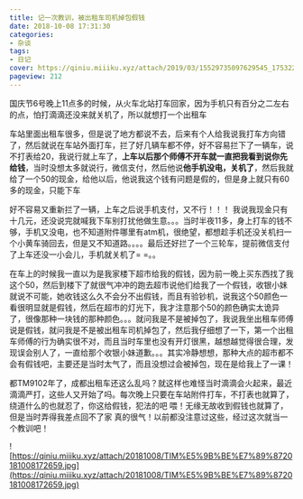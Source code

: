 ```yaml
---
title: 记一次教训，被出租车司机掉包假钱
date: 2018-10-08 17:31:30
categories:
- 杂谈
tags:
- 日记
cover: https://qiniu.miiiku.xyz/attach/2019/03/15529735097629545_175322076_H800.jpg
pageview: 212
---
```


国庆节6号晚上11点多的时候，从火车北站打车回家，因为手机只有百分之二左右的点，怕打滴滴还没来就关机了，所以就想打一个出租车

车站里面出租车很多，但是说了地方都说不去，后来有个人给我说我打车方向错了，然后就说在车站外面打车，拦了好几辆车都不停，好不容易拦下了一辆车，说不打表给20，我说行就上车了，**上车以后那个师傅不开车就一直把我看到说你先给钱**，当时没想太多就说行，微信支付，然后他说**他手机没电，关机了**，然后我就给了一个50的现金，给他以后，他说我这个钱有问题是假的，但是身上就只有60多的现金，只能下车

好不容易又重新拦了一辆，上车之后说手机支付，又不行！！！ 我说我现金只有十几元，还没说完就喊我下车别打扰他做生意。。。当时半夜11多，身上打车的钱不够，手机又没电，也不知道附件哪里有atm机，很绝望，都想趁手机还没关机扫一个小黄车骑回去，但是又不知道路。。。。最后还好拦了一个三轮车，提前微信支付了上车还没一小会儿，手机就关机了= =。。

在车上的时候我一直以为是我家楼下超市给我的假钱，因为前一晚上买东西找了我这个50，然后到楼下了就很气冲冲的跑去超市说他们给我了一个假钱，收银小妹就说不可能，她收钱这么久不会分不出假钱，而且有验钞机，说我这个50颜色一看很明显就是假钱，然后在超市的灯光下，我才注意那个50的颜色确实太诡异了，很像那种一块钱的那种颜色。。。就问我是不是被掉包了，我说我坐出租车师傅说是假钱，就问我是不是被出租车司机掉包了，然后我仔细想了一下，第一个出租车师傅的行为确实很不对，而且当时车里也没有开灯很黑，越想越觉得很合理，发现误会别人了，一直给那个收银小妹道歉。。。其实冷静想想，那种大点的超市都不会有假钱吧，主要还是当时太气了，而且没想过会被掉包，现在是给我上了一课！

都TM9102年了，成都出租车还这么乱吗？就这样也难怪当时滴滴会火起来，最近滴滴严打，这些人又开始了吗。每次晚上只要在车站附件打车，不打表也就算了，绕道什么的也就忍了，你这给假钱，犯法的吧 喂！无缘无故收到假钱也就算了，但是当时弄得我差点回不了家 真的很气！以前都没注意过这些，经过这次就当一个教训吧！

![https://qiniu.miiiku.xyz/attach/20181008/TIM%E5%9B%BE%E7%89%8720181008172659.jpg](https://qiniu.miiiku.xyz/attach/20181008/TIM%E5%9B%BE%E7%89%8720181008172659.jpg)



